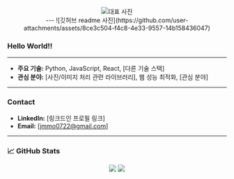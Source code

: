<p align="center">
  <img src="https://github.com/user-attachments/assets/530a8f23-937b-4d71-864c-aaa55a3b7bc1" alt="대표 사진">
  <br/>
---
![깃허브 readme 사진](https://github.com/user-attachments/assets/8ce3c504-f4c8-4e33-9557-14b158436047)

### Hello World!!


---

* **주요 기술:** Python, JavaScript, React, [다른 기술 스택]
* **관심 분야:** [사진/이미지 처리 관련 라이브러리], 웹 성능 최적화, [관심 분야]

---


### Contact
* **LinkedIn:** [링크드인 프로필 링크]
* **Email:** [jmmo0722@gmail.com]

---

### 📈 GitHub Stats

<p align="center">
  <img src="https://github-readme-stats.vercel.app/api?username=YOUR-USERNAME&show_icons=true&theme=buefy&hide_title=true&hide_border=true">
  <img src="https://github-readme-streak-stats.herokuapp.com/?user=YOUR-USERNAME&theme=buefy&hide_title=true&hide_border=true">
</p>

